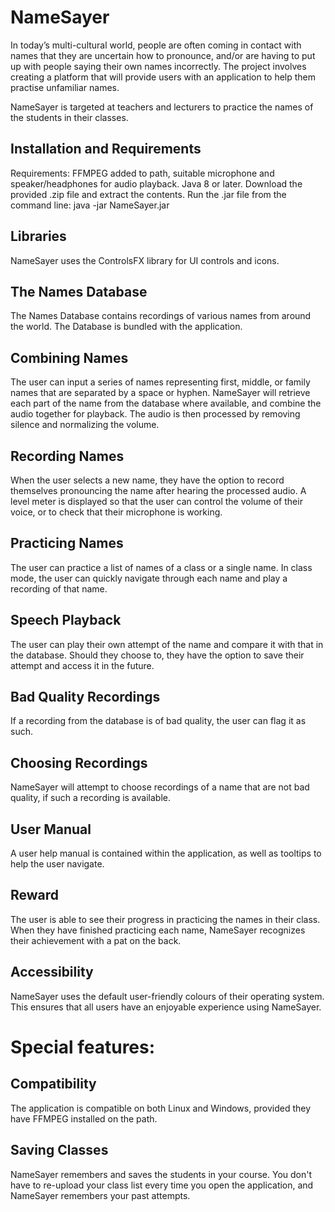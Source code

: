 # NameSayer
In today’s multi-cultural world, people are often coming in contact with names that they are uncertain how to pronounce, and/or are having to put up with people saying their own names incorrectly. The project involves creating a platform that will provide users with an application to help them practise unfamiliar names.

NameSayer is targeted at teachers and lecturers to practice the names of the students in their classes.

## Installation and Requirements
Requirements: FFMPEG added to path, suitable microphone and speaker/headphones for audio playback. Java 8 or later.
Download the provided .zip file and extract the contents. Run the .jar file from the command line: java -jar NameSayer.jar

## Libraries
NameSayer uses the ControlsFX library for UI controls and icons.

## The Names Database
The Names Database contains recordings of various names from around the world. The Database is bundled with the application.

## Combining Names
The user can input a series of names representing first, middle, or family names that are separated by a space or hyphen. NameSayer will 
retrieve each part of the name from the database where available, and combine the audio together for playback. The audio is then processed by removing silence and normalizing the volume.

## Recording Names
When the user selects a new name, they have the option to record themselves pronouncing the name after hearing the processed audio. A level meter is displayed so that the user can control the volume of their voice, or to check that their microphone is working. 

## Practicing Names
The user can practice a list of names of a class or a single name. In class mode, the user can quickly navigate through each name and play a recording of that name.

## Speech Playback
The user can play their own attempt of the name and compare it with that in the database. Should they choose to, they have the option to save their attempt and access it in the future.

## Bad Quality Recordings
If a recording from the database is of bad quality, the user can flag it as such. 

## Choosing Recordings
NameSayer will attempt to choose recordings of a name that are not bad quality, if such a recording is available.

## User Manual
A user help manual is contained within the application, as well as tooltips to help the user navigate.

## Reward
The user is able to see their progress in practicing the names in their class. When they have finished practicing each name, NameSayer recognizes their achievement with a pat on the back.

## Accessibility
NameSayer uses the default user-friendly colours of their operating system. This ensures that all users have an enjoyable experience using NameSayer.

# Special features:
## Compatibility
The application is compatible on both Linux and Windows, provided they have FFMPEG installed on the path.

## Saving Classes
NameSayer remembers and saves the students in your course. You don't have to re-upload your class list every time you open the application, and NameSayer remembers your past attempts.
